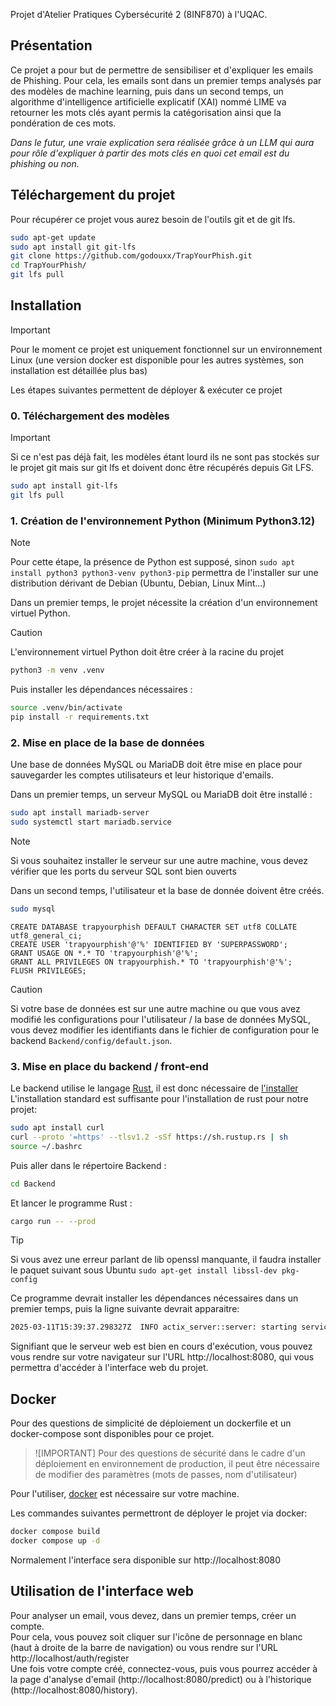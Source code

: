 Projet d'Atelier Pratiques Cybersécurité 2 (8INF870) à l'UQAC.

## Présentation

Ce projet a pour but de permettre de sensibiliser et d'expliquer les emails de Phishing. Pour cela, les emails sont dans un premier temps analysés par des modèles de machine learning, puis dans un second temps, un algorithme d'intelligence artificielle explicatif (XAI) nommé LIME va retourner les mots clés ayant permis la catégorisation ainsi que la pondération de ces mots.

*Dans le futur, une vraie explication sera réalisée grâce à un LLM qui aura pour rôle d'expliquer à partir des mots clés en quoi cet email est du phishing ou non.*

## Téléchargement du projet

Pour récupérer ce projet vous aurez besoin de l'outils git et de git lfs.

```bash
sudo apt-get update
sudo apt install git git-lfs
git clone https://github.com/godouxx/TrapYourPhish.git
cd TrapYourPhish/
git lfs pull
```

## Installation

> [!IMPORTANT]
> Pour le moment ce projet est uniquement fonctionnel sur un environnement Linux (une version docker est disponible pour les autres systèmes, son installation est détaillée plus bas)

Les étapes suivantes permettent de déployer & exécuter ce projet

### 0. Téléchargement des modèles

> [!IMPORTANT]
> Si ce n'est pas déjà fait, les modèles étant lourd ils ne sont pas stockés sur le projet git mais sur git lfs et doivent donc être récupérés depuis Git LFS.

```bash
sudo apt install git-lfs
git lfs pull
```

### 1. Création de l'environnement Python **(Minimum Python3.12)**

> [!NOTE]
> Pour cette étape, la présence de Python est supposé, sinon `sudo apt install python3 python3-venv python3-pip` permettra de l'installer sur une distribution dérivant de Debian (Ubuntu, Debian, Linux Mint...)

Dans un premier temps, le projet nécessite la création d'un environnement virtuel Python.

> [!CAUTION]
> L'environnement virtuel Python doit être créer à la racine du projet

```bash
python3 -m venv .venv
```

Puis installer les dépendances nécessaires :
```bash
source .venv/bin/activate
pip install -r requirements.txt
```

### 2. Mise en place de la base de données

Une base de données MySQL ou MariaDB doit être mise en place pour sauvegarder les comptes utilisateurs et leur historique d'emails.

Dans un premier temps, un serveur MySQL ou MariaDB doit être installé :
```bash
sudo apt install mariadb-server
sudo systemctl start mariadb.service
```

> [!NOTE]
> Si vous souhaitez installer le serveur sur une autre machine, vous devez vérifier que les ports du serveur SQL sont bien ouverts

Dans un second temps, l'utilisateur et la base de donnée doivent être créés.
```bash
sudo mysql
```

```mysql
CREATE DATABASE trapyourphish DEFAULT CHARACTER SET utf8 COLLATE utf8_general_ci;
CREATE USER 'trapyourphish'@'%' IDENTIFIED BY 'SUPERPASSWORD';
GRANT USAGE ON *.* TO 'trapyourphish'@'%';
GRANT ALL PRIVILEGES ON trapyourphish.* TO 'trapyourphish'@'%';
FLUSH PRIVILEGES;
```

> [!CAUTION]
> Si votre base de données est sur une autre machine ou que vous avez modifié les configurations pour l'utilisateur / la base de données MySQL, vous devez modifier les identifiants dans le fichier de configuration pour le backend `Backend/config/default.json`.

### 3. Mise en place du backend / front-end

Le backend utilise le langage [Rust](https://www.rust-lang.org/), il est donc nécessaire de [l'installer](https://www.rust-lang.org/tools/install) 
L'installation standard est suffisante pour l'installation de rust pour notre projet:

```bash
sudo apt install curl
curl --proto '=https' --tlsv1.2 -sSf https://sh.rustup.rs | sh
source ~/.bashrc
```
Puis aller dans le répertoire Backend :
```bash
cd Backend
```

Et lancer le programme Rust :
```bash
cargo run -- --prod
```

> [!TIP]
> Si vous avez une erreur parlant de lib openssl manquante, il faudra installer le paquet suivant sous Ubuntu `sudo apt-get install libssl-dev pkg-config`

Ce programme devrait installer les dépendances nécessaires dans un premier temps, puis la ligne suivante devrait apparaitre:
```bash
2025-03-11T15:39:37.298327Z  INFO actix_server::server: starting service: "actix-web-service-0.0.0.0:8080", workers: 12, listening on: 0.0.0.0:8080
```

Signifiant que le serveur web est bien en cours d'exécution, vous pouvez vous rendre sur votre navigateur sur l'URL http://localhost:8080, qui vous permettra d'accéder à l'interface web du projet.

## Docker

Pour des questions de simplicité de déploiement un dockerfile et un docker-compose sont disponibles pour ce projet.  

> ![IMPORTANT]
> Pour des questions de sécurité dans le cadre d'un déploiement en environnement de production, il peut être nécessaire de modifier des paramètres (mots de passes, nom d'utilisateur)

Pour l'utiliser, [docker](https://www.docker.com/) est nécessaire sur votre machine.

Les commandes suivantes permettront de déployer le projet via docker:

```bash
docker compose build
docker compose up -d
```

Normalement l'interface sera disponible sur http://localhost:8080

## Utilisation de l'interface web

Pour analyser un email, vous devez, dans un premier temps, créer un compte.  
Pour cela, vous pouvez soit cliquer sur l'icône de personnage en blanc (haut à droite de la barre de navigation) ou vous rendre sur l'URL http://localhost/auth/register  
Une fois votre compte créé, connectez-vous, puis vous pourrez accéder à la page d'analyse d'email (http://localhost:8080/predict) ou à l'historique (http://localhost:8080/history).


